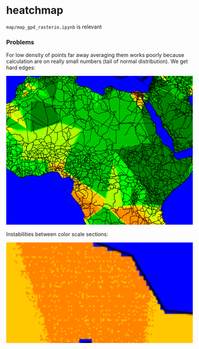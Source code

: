 # heatchmap

`map/map_gpd_rasterio.ipynb` is relevant

### Problems

For low density of points far away averaging them works poorly because calculation are on really small numbers (tail of normal distribution). We get hard edges:

![1703636597008](image/README/1703636597008.png)


Instabilities between color scale sections:

![1703679266533](image/README/1703679266533.png)
